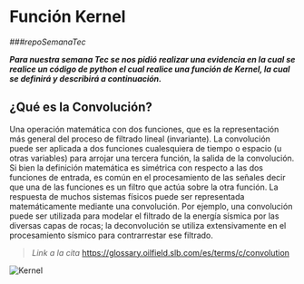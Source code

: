 # Función Kernel
*###repoSemanaTec*

***Para nuestra semana Tec se nos pidió realizar una evidencia en la cual se realice un código de python el cual realice una función de Kernel, la cual se definirá y describirá a continuación.***

## ¿Qué es la Convolución?
Una operación matemática con dos funciones, que es la representación más general del proceso de filtrado lineal (invariante). La convolución puede ser aplicada a dos funciones cualesquiera de tiempo o espacio (u otras variables) para arrojar una tercera función, la salida de la convolución. Si bien la definición matemática es simétrica con respecto a las dos funciones de entrada, es común en el procesamiento de las señales decir que una de las funciones es un filtro que actúa sobre la otra función. La respuesta de muchos sistemas físicos puede ser representada matemáticamente mediante una convolución. Por ejemplo, una convolución puede ser utilizada para modelar el filtrado de la energía sísmica por las diversas capas de rocas; la deconvolución se utiliza extensivamente en el procesamiento sísmico para contrarrestar ese filtrado.
>*Link a la cita* https://glossary.oilfield.slb.com/es/terms/c/convolution 

![Kernel](https://upload.wikimedia.org/wikipedia/commons/thumb/2/21/Comparison_convolution_correlation.svg/1200px-Comparison_convolution_correlation.svg.png)
